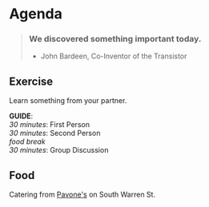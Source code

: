 # Agenda
> ### We discovered something important today.
>  - John Bardeen, Co-Inventor of the Transistor

## Exercise 
Learn something from your partner. 


**GUIDE**:  
_30 minutes_: First Person  
_30 minutes_: Second Person  
_food break_  
_30 minutes_: Group Discussion  

## Food
Catering from [Pavone's](http://pavonespizza.com/) on South Warren St.
